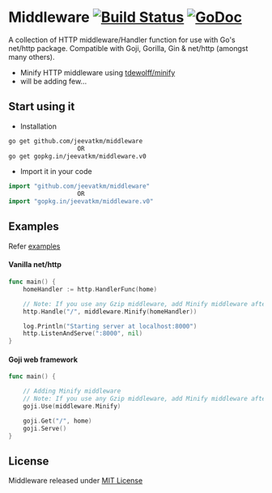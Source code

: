 # Middleware [![Build Status](https://travis-ci.org/jeevatkm/middleware.svg?branch=master)](https://travis-ci.org/jeevatkm/middleware) [![GoDoc](https://godoc.org/github.com/jeevatkm/middleware?status.svg)](https://godoc.org/github.com/jeevatkm/middleware)
A collection of HTTP middleware/Handler function for use with Go's net/http package. Compatible with Goji, Gorilla, Gin & net/http (amongst many others).

* Minify HTTP middleware using [tdewolff/minify](https://github.com/tdewolff/minify)
* will be adding few...

## Start using it
* Installation
```sh
go get github.com/jeevatkm/middleware
                   OR
go get gopkg.in/jeevatkm/middleware.v0
```

* Import it in your code
```go
import "github.com/jeevatkm/middleware"
                   OR
import "gopkg.in/jeevatkm/middleware.v0"
```

## Examples
Refer [examples](https://github.com/jeevatkm/middleware/tree/master/examples)

#### Vanilla net/http

```go
func main() {
	homeHandler := http.HandlerFunc(home)

	// Note: If you use any Gzip middleware, add Minify middleware after that
	http.Handle("/", middleware.Minify(homeHandler))

	log.Println("Starting server at localhost:8000")
	http.ListenAndServe(":8000", nil)
}
```

#### Goji web framework

```go
func main() {

	// Adding Minify middleware
	// Note: If you use any Gzip middleware, add Minify middleware after that
	goji.Use(middleware.Minify)

	goji.Get("/", home)
	goji.Serve()
}
```

## License
Middleware released under [MIT License](https://github.com/jeevatkm/middleware/blob/master/LICENSE)
